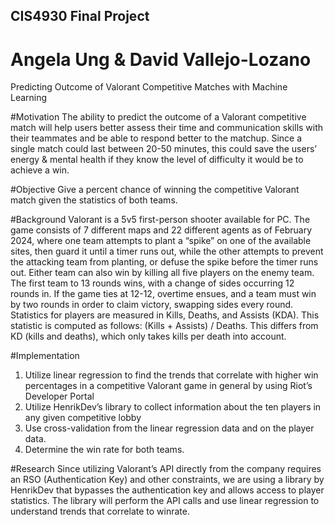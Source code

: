 ## CIS4930 Final Project
# Angela Ung & David Vallejo-Lozano

Predicting Outcome of Valorant Competitive Matches with Machine Learning

#Motivation
The ability to predict the outcome of a Valorant competitive match will help users better assess their time and communication skills with their teammates and be able to respond better to the matchup.
Since a single match could last between 20-50 minutes, this could save the users’ energy & mental health if they know the level of difficulty it would be to achieve a win.

#Objective
Give a percent chance of winning the competitive Valorant match given the statistics of both teams.

#Background
Valorant is a 5v5 first-person shooter available for PC.
The game consists of 7 different maps and 22 different agents as of February 2024, where one team attempts to plant a “spike” on one of the available sites, then guard it until a timer runs out, while the other attempts to prevent the attacking team from planting, or defuse the spike before the timer runs out.
Either team can also win by killing all five players on the enemy team.
The first team to 13 rounds wins, with a change of sides occurring 12 rounds in.
If the game ties at 12-12, overtime ensues, and a team must win by two rounds in order to claim victory, swapping sides every round.
Statistics for players are measured in Kills, Deaths, and Assists (KDA).
This statistic is computed as follows: (Kills + Assists) / Deaths.
This differs from KD (kills and deaths), which only takes kills per death into account.

#Implementation
1. Utilize linear regression to find the trends that correlate with higher win percentages in a competitive Valorant game in general by using Riot’s Developer Portal
2. Utilize HenrikDev’s library to collect information about the ten players in any given competitive lobby
3. Use cross-validation from the linear regression data and on the player data.
4. Determine the win rate for both teams.

#Research
Since utilizing Valorant’s API directly from the company requires an RSO (Authentication Key) and other constraints, we are using a library by HenrikDev that bypasses the authentication key and allows access to player statistics.
The library will perform the API calls and use linear regression to understand trends that correlate to winrate.